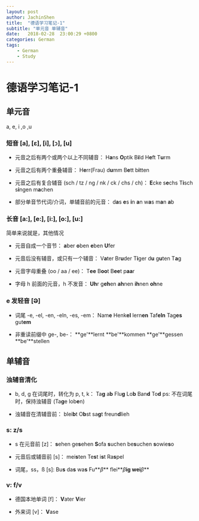 ```yaml
---
layout: post
author: JachinShen
title:  "德语学习笔记-1"
subtitle: "单元音 单辅音"
date:   2018-02-28  23:00:29 +0800
categories: German
tags: 
    - German
    - Study
---
```

# 德语学习笔记-1

## 单元音

a, e, i ,o ,u

### 短音 [a], [ε], [i], [ᴐ], [u]

- 元音之后有两个或两个以上不同辅音：
    H**a**ns **O**ptik B**i**ld H**e**ft T**u**rm

- 元音之后有两个重叠辅音：
    H**e**rr(Frau) d**u**mm B**e**tt b**i**tten

- 元音之后有复合辅音 (sch / tz / ng / nk / ck / chs / ch)：
    **E**cke s**e**chs T**i**sch s**i**ngen m**a**chen

- 部分单音节代词/介词，单辅音前的元音：
    d**a**s **e**s **i**n **a**n w**a**s m**a**n **a**b

### 长音 [a:], [e:], [i:], [o:], [u:]

简单来说就是，其他情况

- 元音自成一个音节：
    **a**ber **o**ben **e**ben **U**fer

- 元音后没有辅音，或只有一个辅音：
    V**a**ter Br**u**der T**i**ger d**u** g**u**ten T**a**g

- 元音字母重叠 (oo / aa / ee)：
    T**ee** B**oo**t B**ee**t p**aa**r

- 字母 h 前面的元音，h 不发音：
    **Uh**r g**eh**en **ah**nen **ih**nen **oh**ne

### e 发轻音 [Ə]

- 词尾 -e, -el, -en, -eln, -es, -em：
    Nam**e** Henk**el** lern**en** Taf**eln** Tag**es** gut**em**

- 非重读前缀中 ge-, be-：
    **ge'**lernt **be'**kommen **ge'**gessen **be'**stellen

## 单辅音

### 浊辅音清化

- b, d, g 在词尾时，转化为 p, t, k：
    Ta**g** a**b** Flu**g** Lo**b** Ban**d** To**d**
    ps: 不在词尾时，保持浊辅音 (Ta**g**e lob**e**n)

- 浊辅音在清辅音前：
    blei**b**t O**b**st sa**g**t freun**d**lieh

### s: z/s

- s 在元音前 [z]：
    **s**ehen ge**s**ehen **S**ofa **s**uchen be**s**uchen **s**owie**s**o

- 元音后或辅音前 [s]：
    mei**s**ten Te**s**t i**s**t Ra**s**pel

- 词尾，ss，ß [s]:
    Bu**s** da**s** wa**s** Fu**$\beta$** flei**$\beta$**ig wei**$\beta$**

### v: f/v

- 德国本地单词 [f]：
    **V**ater **V**ier

- 外来词 [v]：
    **V**ase

